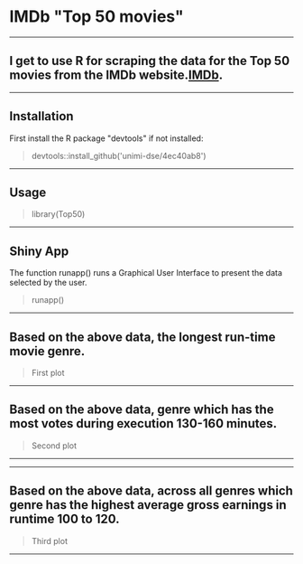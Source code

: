IMDb "Top 50 movies" 
====================



---------------------

<h2>I get to use R for scraping the data for the Top 50 movies from the IMDb website.<a href="https://www.imdb.com/search/title/?groups=top_250&sort=user_rating,desc">IMDb</a>.</h2>

---------------------
<h2>Installation</h2>

First install the R package "devtools" if not installed:  

>  devtools::install_github('unimi-dse/4ec40ab8')

---------------------
<h2>Usage</h2>


> library(Top50)

---------------------

<h2>Shiny App</h2>

The function runapp() runs a Graphical User Interface to present the data selected by the user.

> runapp()

---------------------

<h2>Based on the above data, the longest run-time movie genre.</h2>

> First plot

---------------------

<h2>Based on the above data, genre which has the most votes during execution 130-160 minutes.</h2>

> Second plot

---------------------
---------------------

<h2>Based on the above data, across all genres which genre has the highest average gross earnings in runtime 100 to 120.</h2>

> Third plot

---------------------



